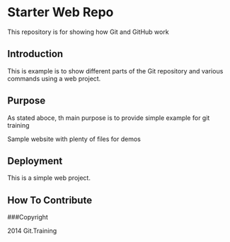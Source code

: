 # Starter Web Repo

This repository is for showing how Git and GitHub work

## Introduction

This is example is to show different parts of the Git repository and various commands using a web project.

## Purpose

As stated aboce, th main purpose is to provide simple example for git training

Sample website with plenty of files for demos

## Deployment

This is a simple web project.

## How To Contribute

###Copyright

2014 Git.Training